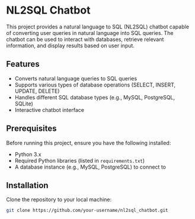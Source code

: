 # NL2SQL Chatbot

This project provides a natural language to SQL (NL2SQL) chatbot capable of converting user queries in natural language into SQL queries. The chatbot can be used to interact with databases, retrieve relevant information, and display results based on user input.

## Features

- Converts natural language queries to SQL queries
- Supports various types of database operations (SELECT, INSERT, UPDATE, DELETE)
- Handles different SQL database types (e.g., MySQL, PostgreSQL, SQLite)
- Interactive chatbot interface

## Prerequisites

Before running this project, ensure you have the following installed:

- Python 3.x
- Required Python libraries (listed in `requirements.txt`)
- A database instance (e.g., MySQL, PostgreSQL) to connect to

## Installation

Clone the repository to your local machine:

```bash
git clone https://github.com/your-username/nl2sql_chatbot.git
